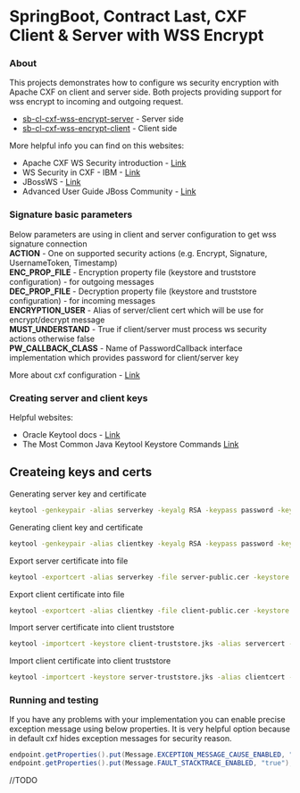 # SpringBoot, Contract Last, CXF Client & Server with WSS Encrypt

### About

This projects demonstrates how to configure ws security encryption with Apache CXF on client and server side. Both projects providing support
for wss encrypt to incoming and outgoing request.

* [sb-cl-cxf-wss-encrypt-server](https://github.com/dalgim/sb-cl-cxf-encrypt/tree/master/sb-cl-cxf-wss-encrypt-server) - Server side
* [sb-cl-cxf-wss-encrypt-client](https://github.com/dalgim/sb-cl-cxf-encrypt/tree/master/sb-cl-cxf-wss-encrypt-client) - Client side

More helpful info you can find on this websites:
* Apache CXF WS Security introduction - [Link](http://cxf.apache.org/docs/ws-security.html)
* WS Security in CXF - IBM - [Link](https://www.ibm.com/developerworks/library/j-jws13/)
* JBossWS - [Link](https://developer.jboss.org/wiki/Jbossws-stackcxfUserGuide#jive_content_id_WSSecurity)
* Advanced User Guide JBoss Community - [Link](https://docs.jboss.org/author/display/JBWS/Advanced+User+Guide)


### Signature basic parameters
Below parameters are using in client and server configuration to get wss signature connection
<br/><b>ACTION</b> - One on supported security actions (e.g. Encrypt, Signature, UsernameToken, Timestamp)
<br/><b>ENC_PROP_FILE</b> - Encryption property file (keystore and truststore configuration) - for outgoing messages
<br/><b>DEC_PROP_FILE</b> - Decryption property file (keystore and truststore configuration) - for incoming messages
<br/><b>ENCRYPTION_USER</b> - Alias of server/client cert which will be use for encrypt/decrypt message
<br/><b>MUST_UNDERSTAND</b> - True if client/server must process ws security actions otherwise false
<br/><b>PW_CALLBACK_CLASS</b> - Name of PasswordCallback interface implementation which provides password for client/server key 

More about cxf configuration - [Link](https://ws.apache.org/wss4j/config.html)

### Creating server and client keys

Helpful websites:
* Oracle Keytool docs - [Link](http://docs.oracle.com/javase/6/docs/technotes/tools/solaris/keytool.html)
* The Most Common Java Keytool Keystore Commands
[Link](https://www.sslshopper.com/article-most-common-java-keytool-keystore-commands.html) 

## Createing keys and certs
Generating server key and certificate
```sh
keytool -genkeypair -alias serverkey -keyalg RSA -keypass password -keystore server-keystore.jks -storepass password
```
Generating client key and certificate
```sh
keytool -genkeypair -alias clientkey -keyalg RSA -keypass password -keystore client-keystore.jks -storepass password
```
Export server certificate into file
```sh
keytool -exportcert -alias serverkey -file server-public.cer -keystore server-keystore.jks -storepass password
```
Export client certificate into file
```sh
keytool -exportcert -alias clientkey -file client-public.cer -keystore client-keystore.jks -storepass password
```
Import server certificate into client truststore
```sh
keytool -importcert -keystore client-truststore.jks -alias servercert -file server-public.cer -storepass password -noprompt
```
Import client certificate into client truststore
```sh
keytool -importcert -keystore server-truststore.jks -alias clientcert -file client-public.cer -storepass password -noprompt
```


### Running and testing

If you have any problems with your implementation you can enable precise exception message using below properties. It is very helpful option because in default cxf hides exception messages for security reason. 

```java
endpoint.getProperties().put(Message.EXCEPTION_MESSAGE_CAUSE_ENABLED, "true");
endpoint.getProperties().put(Message.FAULT_STACKTRACE_ENABLED, "true");
```
  

//TODO
